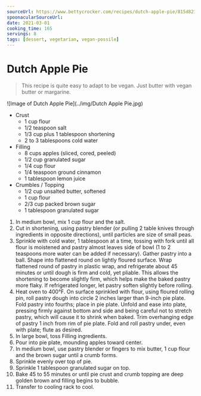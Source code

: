 ```yaml
---
sourceUrl: https://www.bettycrocker.com/recipes/dutch-apple-pie/815d821f-058d-4177-93be-e157390e947b
spoonacularSourceUrl: 
date: 2021-03-01
cooking_time: 165
servings: 8
tags: [dessert, vegetarian, vegan-possile]
---
```

# Dutch Apple Pie

> This recipe is quite easy to adapt to be vegan. Just butter with vegan butter or margarine.

![Image of Dutch Apple Pie](../img/Dutch Apple Pie.jpg)

- Crust
  - 1 cup flour
  - 1/2 teaspoon salt
  - 1/3 cup plus 1 tablespoon shortening
  - 2 to 3 tablespoons cold water
- Filling
  - 8 cups apples (sliced, cored, peeled)
  - 1/2 cup granulated sugar
  - 1/4 cup flour
  - 1/4 teaspoon ground cinnamon
  - 1 tablespoon lemon juice
- Crumbles / Topping
  - 1/2 cup unsalted butter, softened
  - 1 cup flour
  - 2/3 cup packed brown sugar
  - 1 tablespoon granulated sugar


1. In medium bowl, mix 1 cup flour and the salt.
2. Cut in shortening, using pastry blender (or pulling 2 table knives through ingredients in opposite directions), until particles are size of small peas.
3. Sprinkle with cold water, 1 tablespoon at a time, tossing with fork until all flour is moistened and pastry almost leaves side of bowl (1 to 2 teaspoons more water can be added if necessary). Gather pastry into a ball. Shape into flattened round on lightly floured surface. Wrap flattened round of pastry in plastic wrap, and refrigerate about 45 minutes or until dough is firm and cold, yet pliable. This allows the shortening to become slightly firm, which helps make the baked pastry more flaky. If refrigerated longer, let pastry soften slightly before rolling.
4. Heat oven to 400°F. On surface sprinkled with flour, using floured rolling pin, roll pastry dough into circle 2 inches larger than 9-inch pie plate. Fold pastry into fourths; place in pie plate. Unfold and ease into plate, pressing firmly against bottom and side and being careful not to stretch pastry, which will cause it to shrink when baked. Trim overhanging edge of pastry 1 inch from rim of pie plate. Fold and roll pastry under, even with plate; flute as desired.
5. In large bowl, toss Filling ingredients.
6. Pour into pie plate, mounding apples toward center.
7. In medium bowl, use pastry blender or fingers to mix butter, 1 cup flour and the brown sugar until a crumb forms.
8. Sprinkle evenly over top of pie.
9. Sprinkle 1 tablespoon granulated sugar on top.
10. Bake 45 to 55 minutes or until pie crust and crumb topping are deep golden brown and filling begins to bubble.
11. Transfer to cooling rack to cool.
